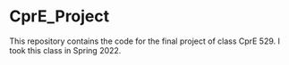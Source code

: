 # CprE_Project
This repository contains the code for the final project of class CprE 529. I took this class in Spring 2022. 
